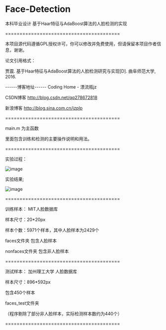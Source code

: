 # Face-Detection
本科毕业设计 基于Haar特征与AdaBoost算法的人脸检测的实现

========================================

本项目源代码遵循GPL授权许可，你可以修改并免费使用，但请保留本项目作者信息，谢谢。

论文引用格式：

贾震. 基于Haar特征与AdaBoost算法的人脸检测研究与实现[D]. 曲阜师范大学, 2016.



------博客地址------ Coding Home - 漂流瓶jz

CSDN博客 http://blog.csdn.net/qq278672818

新浪博客 http://blog.sina.com.cn/jzplp


========================================

main.m 为主函数

里面包含训练和检测的主要操作说明和用法。

========================================

实验过程：

![image](https://github.com/jzplp/Face-Detection/blob/master/ReadmeImage/process.png)

实验结果;

![image](https://github.com/jzplp/Face-Detection/blob/master/ReadmeImage/result.png)

========================================

训练样本：
MIT人脸数据库

样本尺寸：20*20px

样本个数：5971个样本，其中人脸样本为2429个

faces文件夹 包含人脸样本

nonfaces文件夹 包含非人脸样本

========================================

测试样本：
加州理工大学 人脸数据库

样本尺寸：896*592px

包含450个样本

faces_test文件夹

（程序剔除了部分非人脸样本，实际检测样本数约为440个）

========================================

